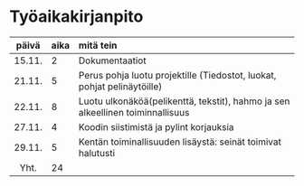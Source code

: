 # Työaikakirjanpito

| päivä | aika | mitä tein  
| :----:|:-----| :-----
| 15.11. | 2    | Dokumentaatiot 
| 21.11. | 5    | Perus pohja luotu projektille (Tiedostot, luokat, pohjat pelinäytöille)
| 22.11. | 8    | Luotu ulkonäköä(pelikenttä, tekstit), hahmo ja sen alkeellinen toiminnallisuus
| 27.11. | 4    | Koodin siistimistä ja pylint korjauksia
| 29.11. | 5    | Kentän toiminallisuuden lisäystä: seinät toimivat halutusti
| Yht. | 24    | 
